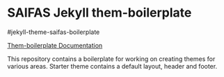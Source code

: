 # SAIFAS Jekyll them-boilerplate

#jekyll-theme-saifas-boilerplate

[Them-boilerplate Documentation](https://github.com/JekyllGO/saifas-ssg-jekyll-theme-boilerplate-doc)

This repository contains a boilerplate for working on creating themes for various areas. Starter theme contains a default layout, header and footer.


